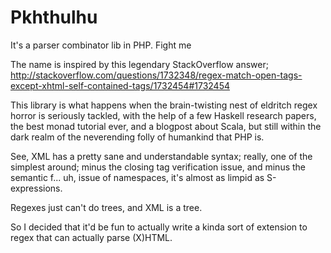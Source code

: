 Pkhthulhu
=========

It's a parser combinator lib in PHP. Fight me

The name is inspired by this legendary StackOverflow answer;
http://stackoverflow.com/questions/1732348/regex-match-open-tags-except-xhtml-self-contained-tags/1732454#1732454

This library is what happens when the brain-twisting nest of eldritch regex horror is seriously tackled, with the help of a few Haskell research papers, the best monad tutorial ever, and a blogpost about Scala, but still within the dark realm of the neverending folly of humankind that PHP is. 

See, XML has a pretty sane and understandable syntax; really, one of the simplest around; minus the closing tag verification issue, and minus the semantic f... uh, issue of namespaces, it's almost as limpid as S-expressions. 

Regexes just can't do trees, and XML is a tree. 

So I decided that it'd be fun to actually write a kinda sort of extension to regex that can actually parse (X)HTML. 
